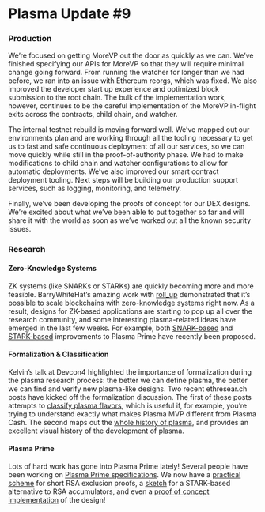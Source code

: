 # Plasma Update \#9

### Production

We’re focused on getting MoreVP out the door as quickly as we can. We’ve finished specifying our APIs for MoreVP so that they will require minimal change going forward. From running the watcher for longer than we had before, we ran into an issue with Ethereum reorgs, which was fixed. We also improved the developer start up experience and optimized block submission to the root chain. The bulk of the implementation work, however, continues to be the careful implementation of the MoreVP in-flight exits across the contracts, child chain, and watcher.

The internal testnet rebuild is moving forward well. We’ve mapped out our environments plan and are working through all the tooling necessary to get us to fast and safe continuous deployment of all our services, so we can move quickly while still in the proof-of-authority phase. We had to make modifications to child chain and watcher configurations to allow for automatic deployments. We’ve also improved our smart contract deployment tooling. Next steps will be building our production support services, such as logging, monitoring, and telemetry.

Finally, we’ve been developing the proofs of concept for our DEX designs. We’re excited about what we’ve been able to put together so far and will share it with the world as soon as we’ve worked out all the known security issues.

### Research

#### Zero-Knowledge Systems

ZK systems \(like SNARKs or STARKs\) are quickly becoming more and more feasible. BarryWhiteHat’s amazing work with [roll\_up](https://github.com/barryWhiteHat/roll_up) demonstrated that it’s possible to scale blockchains with zero-knowledge systems right now. As a result, designs for ZK-based applications are starting to pop up all over the research community, and some interesting plasma-related ideas have emerged in the last few weeks. For example, both [SNARK-based](https://ethresear.ch/t/short-s-nt-ark-exclusion-proofs-for-plasma/4438) and [STARK-based](https://ethresear.ch/t/a-sketch-for-a-stark-based-accumulator/4382) improvements to Plasma Prime have recently been proposed.

#### Formalization & Classification

Kelvin’s talk at Devcon4 highlighted the importance of formalization during the plasma research process: the better we can define plasma, the better we can find and verify new plasma-like designs. Two recent ethresear.ch posts have kicked off the formalization discussion. The first of these posts attempts to [classify plasma flavors](https://ethresear.ch/t/plasma-flavors-classification/3892), which is useful if, for example, you’re trying to understand exactly what makes Plasma MVP different from Plasma Cash. The second maps out the [whole history of plasma](https://ethresear.ch/t/plasma-world-map-the-hitchhiker-s-guide-to-the-plasma/4333), and provides an excellent visual history of the development of plasma.

#### Plasma Prime

Lots of hard work has gone into Plasma Prime lately! Several people have been working on [Plasma Prime specifications](https://ethresear.ch/t/plasma-prime-design-proposal/4222). We now have a [practical scheme](https://ethresear.ch/t/short-rsa-exclusion-proofs-for-plasma-prime/4318) for short RSA exclusion proofs, a [sketch](https://ethresear.ch/t/a-sketch-for-a-stark-based-accumulator/4382) for a STARK-based alternative to RSA accumulators, and even a [proof of concept implementation](https://github.com/karlfloersch/research) of the design!

